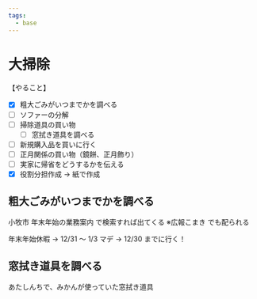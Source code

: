 ```yaml
---
tags:
  - base
---
```


# 大掃除

【やること】

- [x] 粗大ごみがいつまでかを調べる
- [ ] ソファーの分解
- [ ] 掃除道具の買い物
  - [ ] 窓拭き道具を調べる
- [ ] 新規購入品を買いに行く
- [ ] 正月関係の買い物（鏡餅、正月飾り）
- [ ] 実家に帰省をどうするかを伝える
- [x] 役割分担作成 → 紙で作成

## 粗大ごみがいつまでかを調べる

小牧市 年末年始の業務案内 で検索すれば出てくる
※広報こまき でも配られる

年末年始休暇 → 12/31 〜 1/3 マデ → 12/30 までに行く！

## 窓拭き道具を調べる

あたしんちで、みかんが使っていた窓拭き道具
